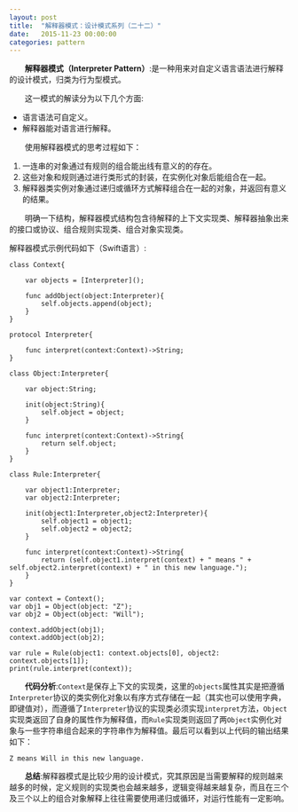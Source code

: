 ```yaml
---
layout: post
title:  "解释器模式：设计模式系列（二十二）"
date:   2015-11-23 00:00:00
categories: pattern
---
```

&emsp;&emsp;**解释器模式（Interpreter Pattern）**:是一种用来对自定义语言语法进行解释的设计模式，归类为行为型模式。

&emsp;&emsp;这一模式的解读分为以下几个方面:

* 语言语法可自定义。
* 解释器能对语言进行解释。

&emsp;&emsp;使用解释器模式的思考过程如下：

1. 一连串的对象通过有规则的组合能出线有意义的的存在。
2. 这些对象和规则通过进行类形式的封装，在实例化对象后能组合在一起。
3. 解释器类实例对象通过递归或循环方式解释组合在一起的对象，并返回有意义的结果。

&emsp;&emsp;明确一下结构，解释器模式结构包含待解释的上下文实现类、解释器抽象出来的接口或协议、组合规则实现类、组合对象实现类。

解释器模式示例代码如下（Swift语言）:

	class Context{
	    
	    var objects = [Interpreter]();
	    
	    func addObject(object:Interpreter){
	        self.objects.append(object);
	    }
	}

	protocol Interpreter{
	    
	    func interpret(context:Context)->String;
	}

	class Object:Interpreter{
	    
	    var object:String;
	    
	    init(object:String){
	        self.object = object;
	    }
	    
	    func interpret(context:Context)->String{
	        return self.object;
	    }
	}

	class Rule:Interpreter{
	    
	    var object1:Interpreter;
	    var object2:Interpreter;
	    
	    init(object1:Interpreter,object2:Interpreter){
	        self.object1 = object1;
	        self.object2 = object2;
	    }
	    
	    func interpret(context:Context)->String{
	        return (self.object1.interpret(context) + " means " + self.object2.interpret(context) + " in this new language.");
	    }
	}

	var context = Context();
	var obj1 = Object(object: "Z");
	var obj2 = Object(object: "Will");

	context.addObject(obj1);
	context.addObject(obj2);

	var rule = Rule(object1: context.objects[0], object2: context.objects[1]);
	print(rule.interpret(context));

&emsp;&emsp;**代码分析**:`Context`是保存上下文的实现类，这里的`objects`属性其实是把遵循`Interpreter`协议的类实例化对象以有序方式存储在一起（其实也可以使用字典，即键值对），而遵循了`Interpreter`协议的实现类必须实现`interpret`方法，`Object`实现类返回了自身的属性作为解释值，而`Rule`实现类则返回了两`Object`实例化对象与一些字符串组合起来的字符串作为解释值。最后可以看到以上代码的输出结果如下：

	Z means Will in this new language.

&emsp;&emsp;**总结**:解释器模式是比较少用的设计模式，究其原因是当需要解释的规则越来越多的时候，定义规则的实现类也会越来越多，逻辑变得越来越复杂，而且在三个及三个以上的组合对象解释上往往需要使用递归或循环，对运行性能有一定影响。